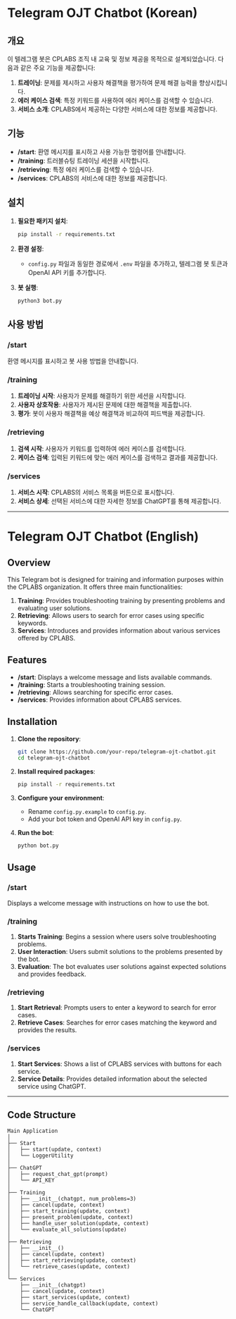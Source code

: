 # Telegram OJT Chatbot (Korean)

## 개요

이 텔레그램 봇은 CPLABS 조직 내 교육 및 정보 제공을 목적으로 설계되었습니다. 다음과 같은 주요 기능을 제공합니다:

1. **트레이닝**: 문제를 제시하고 사용자 해결책을 평가하여 문제 해결 능력을 향상시킵니다.
2. **에러 케이스 검색**: 특정 키워드를 사용하여 에러 케이스를 검색할 수 있습니다.
3. **서비스 소개**: CPLABS에서 제공하는 다양한 서비스에 대한 정보를 제공합니다.

## 기능

- **/start**: 환영 메시지를 표시하고 사용 가능한 명령어를 안내합니다.
- **/training**: 트러블슈팅 트레이닝 세션을 시작합니다.
- **/retrieving**: 특정 에러 케이스를 검색할 수 있습니다.
- **/services**: CPLABS의 서비스에 대한 정보를 제공합니다.

## 설치

1. **필요한 패키지 설치**:
    ```bash
    pip install -r requirements.txt
    ```

2. **환경 설정**:
    - `config.py` 파일과 동일한 경로에서 `.env` 파일을 추가하고, 텔레그램 봇 토큰과 OpenAI API 키를 추가합니다.

3. **봇 실행**:
    ```bash
    python3 bot.py
    ```

## 사용 방법

### /start

환영 메시지를 표시하고 봇 사용 방법을 안내합니다.

### /training

1. **트레이닝 시작**: 사용자가 문제를 해결하기 위한 세션을 시작합니다.
2. **사용자 상호작용**: 사용자가 제시된 문제에 대한 해결책을 제출합니다.
3. **평가**: 봇이 사용자 해결책을 예상 해결책과 비교하여 피드백을 제공합니다.

### /retrieving

1. **검색 시작**: 사용자가 키워드를 입력하여 에러 케이스를 검색합니다.
2. **케이스 검색**: 입력된 키워드에 맞는 에러 케이스를 검색하고 결과를 제공합니다.

### /services

1. **서비스 시작**: CPLABS의 서비스 목록을 버튼으로 표시합니다.
2. **서비스 상세**: 선택된 서비스에 대한 자세한 정보를 ChatGPT를 통해 제공합니다.
---
# Telegram OJT Chatbot (English)

## Overview

This Telegram bot is designed for training and information purposes within the CPLABS organization. It offers three main functionalities:

1. **Training**: Provides troubleshooting training by presenting problems and evaluating user solutions.
2. **Retrieving**: Allows users to search for error cases using specific keywords.
3. **Services**: Introduces and provides information about various services offered by CPLABS.

## Features

- **/start**: Displays a welcome message and lists available commands.
- **/training**: Starts a troubleshooting training session.
- **/retrieving**: Allows searching for specific error cases.
- **/services**: Provides information about CPLABS services.

## Installation

1. **Clone the repository**:
    ```bash
    git clone https://github.com/your-repo/telegram-ojt-chatbot.git
    cd telegram-ojt-chatbot
    ```

2. **Install required packages**:
    ```bash
    pip install -r requirements.txt
    ```

3. **Configure your environment**:
    - Rename `config.py.example` to `config.py`.
    - Add your bot token and OpenAI API key in `config.py`.

4. **Run the bot**:
    ```bash
    python bot.py
    ```

## Usage

### /start

Displays a welcome message with instructions on how to use the bot.

### /training

1. **Starts Training**: Begins a session where users solve troubleshooting problems.
2. **User Interaction**: Users submit solutions to the problems presented by the bot.
3. **Evaluation**: The bot evaluates user solutions against expected solutions and provides feedback.

### /retrieving

1. **Start Retrieval**: Prompts users to enter a keyword to search for error cases.
2. **Retrieve Cases**: Searches for error cases matching the keyword and provides the results.

### /services

1. **Start Services**: Shows a list of CPLABS services with buttons for each service.
2. **Service Details**: Provides detailed information about the selected service using ChatGPT.

---
## Code Structure
```text
Main Application  
│  
├── Start  
│   ├── start(update, context)  
│   └── LoggerUtility  
│  
├── ChatGPT  
│   ├── request_chat_gpt(prompt)  
│   └── API_KEY  
│  
├── Training  
│   ├── __init__(chatgpt, num_problems=3)  
│   ├── cancel(update, context)  
│   ├── start_training(update, context)  
│   ├── present_problem(update, context)  
│   ├── handle_user_solution(update, context)  
│   └── evaluate_all_solutions(update)  
│  
├── Retrieving  
│   ├── __init__()  
│   ├── cancel(update, context)  
│   ├── start_retrieving(update, context)  
│   └── retrieve_cases(update, context)  
│  
└── Services  
    ├── __init__(chatgpt)  
    ├── cancel(update, context)  
    ├── start_services(update, context)  
    ├── service_handle_callback(update, context)  
    └── ChatGPT  